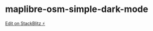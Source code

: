 # maplibre-osm-simple-dark-mode

[Edit on StackBlitz ⚡️](https://stackblitz.com/edit/web-platform-duczen)